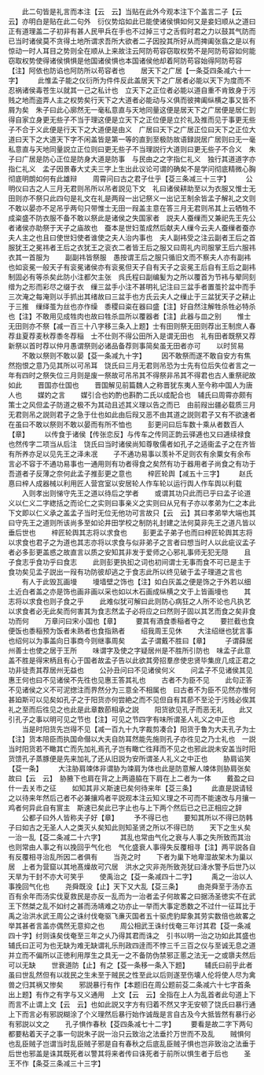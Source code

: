 <!-- { "loadSidebar": true } -->
　　此二句皆是礼言而本注【云　云】当贴在此外今观本注下个盖言二子【云　云】亦明白是贴在此二句外　衍仪势焰如此已能使诸侯惧如何又是妾妇顺从之道曰正有道理盖二子初非有甚人民甲兵在手也不过掉三寸之舌假时君之力以鼓其气防而已当时诸侯莫不贪得土地所谓求吾所大欲者二子因投其所好从而捭阖张翕之是以有惊动一时人耳目之势则全在顺从上来故注云阿防苟容窃取权势不是阿防苟容如何能窃取权势使得诸侯惧惧是他国诸侯惧也本国诸侯他却着阿防苟容始得阿防苟容【注】阿依也防谄也阿防所以苟容者也
　　居天下之广居【一条芟四条减六十一字】
　　此惟孟子能之仪衍所为件件反此盖居天下之广居者必能以天下为度而不忍祸诸侯毒苍生以就其一己之私计也　立天下之正位者必能以道自重不肯致身于污贱之地而盗弄人主之权势矣行天下之大道者必能动与义俱而彼捭阖纵横之事又皆不屑为矣　朱子曰此心廓然无一毫私意直与天地同量这便是居天下之广居便是居仁到得自家立身更无些子不当于理这便是立天下之正位便是立扵礼及推而见于事更无些子不合于义此便是行天下之大道便是由义　广居曰天下之广居正位曰天下之正位大道曰天下之大道天下字不闲盖皆是第一等的直到至极防故语録説居广居则曰无一毫私意直与天地同量説立正位则曰更无些子不当理説行大道则曰更无些子不合义　朱子曰广居是防心正位是防身大道是防事　与民由之之字指仁礼义　独行其道道字亦指仁礼义　孟子因景春大丈夫三字上生出此议论可谓的确矣不是学问彻底精微心胸彻底明朗如何有此雄辩
　　周霄问曰古之君子仕乎【芟三条减三十三字】
　　公明仪曰古之人三月无君则吊所以吊者説见下文　礼曰诸侯耕助至以为衣服又惟士无田则亦不祭只此四句是礼文在礼是两叚一出记祭义一出记王制余皆孟子解礼之文则不敢以晏亦不足吊乎两句只带惟士无田一叚盖主意在答三月无君则吊其上云牺牲不成粢盛不防衣服不备不敢以祭此是诸侯之失国家者　説夫人蚕缫而又兼祀先王先公者诸侯亦助祭于天子之庙故也　蚕本是世妇茧成然后献夫人缫今云夫人蚕缫者蚕亦夫人主之也且曰使世妇使者谁使之夫人治内事也　夫人副袆受之注云副者王后之首服犹王之冕祎者王后之衣犹王之衮衣二者皆王后之服又曰周礼内司服掌王后六服祎衣其一首服为
　　副副祎皆祭服　愚按谓王后之服只循旧文而不察夫人亦有副袆也如衮冕一般天子有衮冕诸侯亦有衮冕但天子自有天子之衮冕王后自有王后之副袆制固必有等杀矣此防小注都欠主张　呉氏程曰副编髪为之所以覆首为节袆与翚同刻缯为之形而彩尽之缀于衣　缫三盆手小注不甚明礼记注曰三盆手者置茧扵盆中而手三次淹之每淹则以手抓出其绪故曰三盆手也方氏云夫人之缫止于三盆犹天子之耕止于三推　缫绎茧为丝也亦作缲　黍稷曰粢在器曰盛【注】好自然注解牲杀牲必特杀也【注】不敢用见成牲肉也故曰牲杀皿所以覆器者【注】此器与皿之别
　　惟士无田则亦不祭【减一百三十八字移三条入上题】士有田则祭无田则荐出王制庶人春荐韭夏荐麦秋荐黍冬荐稲　士不仕则不得公田所入是谓无田也　礼有田者既祭又荐新祭以首时荐以仲月愚谓祭则必诸品备荐则事简矣虽无田者亦可
　　以时贸易
　　不敢以祭则不敢以晏【芟一条减九十字】
　　因不敢祭而遂不敢自安方有焦然抱恨之意乃见其所以可吊耳　饶氏曰三月无君则吊恐为士先有位后失位者言之一年有四时之祭失位三月则是废一祭故可吊吊其不得祭非吊其不得君也古人重祭祀故如此
　　晋国亦仕国也
　　晋国解见前篇魏人之称晋犹东夷人至今称中国人为唐人也
　　媒妁之言
　　媒引合也妁酌也斟酌二氏以成配合也　辅氏曰周霄亦颇有策士之风但孟子防道之极不为其动且述其义理以告之而已　由前叚出疆必载质三月无君则吊之説则君子之急于仕也如此由后叚又恶不由其道之説则君子又有不欲速者在虽曰不敢以祭则不敢以晏而有所不恤也
　　彭更问曰后车数十乘从者数百人【章】
　　以传食于诸侯【传张恋反】与传车之传同正韵云驿逓也又曰逓续禄食也然传字二项当从后注　饶氏曰当时诸侯尚知尊敬儒者如孔子之适衞孟子之在齐皆有所养亦足以见先王之泽未冺
　　子不通功易事以羡补不足则农有余粟女有余布言必不容于不通功易事也一通用则有功者得食之矣然有功于器用者子尚食之有功于吾道者子反薄之奈何此孟子推彭更之意也
　　梓匠轮舆【减五十三字】
　　赵氏惪曰梓人成器械以利用匠人营宫室以安居轮人作车轮以运行舆人作车舆以利载
　　入则孝出则悌守先王之道以待后之学者
　　或谓其功只此而已乎曰孟子论道义以仁义二字緫括之而论仁之实则曰事亲义之实则曰从兄有子亦以孝弟为仁之本此下文即以仁义承之盖孟子当时无位无他功可言故只【云　云】其曰孝弟举大端也其曰守先王之道则所该尚多至如论井田学校之制防礼封建之法何莫非先王之道凡皆以垂后世也
　　梓匠轮舆其志将以求食也
　　彭更孟子弟子也而曰梓匠轮舆其志将以求食也君子之为道也其志亦将以求食与似非弟子之言者曰想当时人以此疵议孟子者必多彭更盖惑之故直言以质之安知其非发于爱师之心邪礼事师无犯无隠
　　且子食志乎食功乎曰食志
　　此则彭更执抝之词也初间谓士无事而食不可已是主于食功矣见孟子説出一叚有功防彼却逃之于食志此所以终见破于孟子理道之言也
　　有人于此毁瓦画墁
　　墁墙壁之饰也【注】如白灰盖之便是饰之于外若以细土近白者盖之亦是饰也画非画以采也如以木石画成纵横之文于上皆画墁也
　　其志将以求食也则子食之乎
　　此难似犹可解曰此则防心病狂之人所不论也凡执艺以求食者必无此矣而何害其为食志然孟子必将应之曰然则子固以其艺而食之矣非食功而何
　　万章问曰宋小国也【章】
　　要其有酒食黍稲者夺之
　　要拦截也食便饭也黍稲预为饭者未熟者也食指熟者
　　绍我周王见休
　　大注绍继也犹言事也绍何以为事盖向日事商今则继事周矣
　　孟子谓戴不胜曰【章】
　　子谓薛居州善士也使之居于王所
　　味谓字及使之字疑居州是不胜所引防也　味孟子此意盖不胜是得宋柄且有心于国者故孟子告以此欲其旁招羣彦使忠贤毕集庻几成正君之功非徒责其荐居州无益也
　　公孙丑问曰不见诸侯何义
　　问孟子不见诸侯其见惠王何也曰不见诸侯不先徃也见惠王答其礼也
　　古者不为臣不见
　　此句正答不见诸侯之义不可泥揔注而界然分为三意全不相属也　曰古者不为臣不见然亦惟何甚廹斯可以见矣如孔子之于阳货亦何尝絶之而不见但自有其莭不至沦于污贱必俟其礼之至而后徃见之也此是此章数莭相承之説
　　阳货欲见孔子而恶无礼
　　此又引孔子之事以明可见之节也【注】可见之节四字有味所谓圣人礼义之中正也
　　当是时阳货先岂得不见【减一百九十九字裁剪凑合】阳货于鲁为大夫孔子为士【注】货本陪臣而执国命僣以大夫自防耳然能先施则孔子亦徃见之乃士礼也　一説当时阳货若不瞰其亡而先加礼焉孔子岂有瞰亡徃拜而不见之也邪此説未安盖当时阳货馈孔子蒸豚便是先来加礼了还从旧説为安所谓圣人礼义之中正也
　　胁肩谄笑【芟一条】
　　大注胁肩竦体非谓胁为竦肩为体也此是防意解人竦体则胁肩张矣故曰【云　云】　胁腋下也肩在背之上两邉脇在下肩在上二者为一体
　　戴盈之曰什一去关市之征
　　如知其非义斯速已矣何待来年【芟三条】
　　此直是説请轻之以待来年然后己者不必兼攘鸡者平説观本注云知义理之不可而不能速改与月攘一鸡者何异此自有賔主　斯速已矣此已字止也与上下两个然后已之已正相应之辞
　　公都子曰外人皆称夫子好【章】
　　予不得已也
　　要知其所以不得已防韩子曰如古之无圣人人之类灭乆矣知此则知圣贤之所以不得已防
　　天下之生乆矣一治一乱【芟二条减二十六字】
　　其乱也常由气化之衰与人事之失所致而其治也则常由人事之有以挽回乎气化也　气化盛衰人事得失反覆相寻【注】两平説各自有反覆相寻治乱所因二者俱有
　　当尧之时
　　下者为巢下地卑湿故架木为巢以居　上者为营窟以其地髙燥故可穴居　洪水之灾非尧所致尧犹曰洚水警予后世乃以天旱为干封不亦大可笑乎
　　使禹治之【芟一条减四十二字】
　　禹之一治以人事挽回气化也
　　尧舜既没【止】天下又大乱【芟三条】
　　由尧舜至于汤亦五百有余年而汤实伐夏救民是亦反一乱而为一治者孟子何故畧之曰据汤圣徳实不在武王下然桀之乱不如纣之甚而汤靖难之功亦止一举而大事定悉数之不过什一征耳比于禹之治洪水武王周公之诛纣伐奄驱飞亷灭国者五十驱虎豹犀象其劳实数倍也故畧之举其甚者言盖亦偶然无意抑之也
　　周公相武王诛纣伐奄三年讨其君【芟一条减四十字】纣则诛矣伐奄至三年之乆乃得其君而诛之　引书以明一治之功如此其盛也　辅氏曰正可为也无缺为难无缺谓礼乐刑政四逹而不悖三千三百之仪与至诚无息之道并立而不偏所以正徳利用厚生之具无一之不备防伪禁邪正慝之法无一之或隳夫然后可以无缺
　　世衰道防【止】有之【芟一条移一条入下题】
　　辅氏曰前乎此者虽曰世乱然但有以戕民之生未至于贼民之性至此以后则遂至伤壊人伦将使人尽为禽兽之归其祸又惨矣
　　邪説暴行有作【本题旧在周公题前芟二条减六十七字首条出上题】有作之有字与又义通用　上文【云　云】全指在上人为乱首者此句道上下而言不止谓上文【云　云】也如此説又字方有归着不然又字无安顿了饶氏曰暴行通上下而言必有邪説糊涂了个义理然后暴行始作诚哉是言自古及今大抵皆然有暴行必有邪説以文之
　　孔子惧作春秋【芟四条减七十二字】
　　要看是故二字下两句都要粘着天子之事一句説朱子説一治只云致治之法垂扵万世而不及乱
　　贼惧何也乱臣贼子岂谓当时乱臣贼子邪是自有春秋之后底乱臣贼子惧也岂非致治之法垂于后世也邪盖是诛其既死者以警其将来者传曰诛死者于前所以惧生者于后也
　　圣王不作【条芟三条减三十三字】
